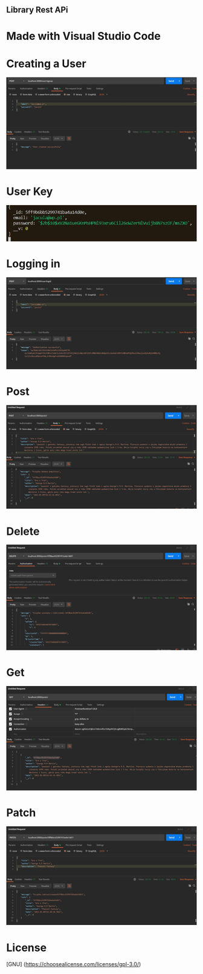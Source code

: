 ## Library Rest APi 
# Made with Visual Studio Code

# Creating a User
<img src = "user.jpg">

# User Key
<img src = "user key.jpg">

# Logging in
<img src = "login.jpg">

# Post
<img src = "post.jpg">

# Delete
<img src = "Delete.jpg">

# Get
<img src = "get.jpg">

# Patch
<img src = "Patch.jpg">


# License
[GNU] (https://choosealicense.com/licenses/gpl-3.0/)
